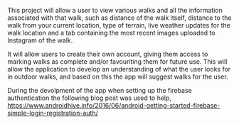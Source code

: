 This project will allow a user to view various walks and all the information associated with that walk, 
such as distance of the walk itself, distance to the walk from your current location, type of terrain, 
live weather updates for the walk location and a tab containing the most recent images uploaded to Instagram of the walk.

It will allow users to create their own account, giving them access to marking walks as complete and/or favouriting them for future use.
This will allow the application to develop an understanding of what the user looks for in outdoor walks,
and based on this the app will suggest walks for the user.

During the devolpment of the app when setting up the firebase authentication the following blog post was used to help,
https://www.androidhive.info/2016/06/android-getting-started-firebase-simple-login-registration-auth/
